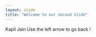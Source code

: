 ```yaml
---
layout: slide
title: "Welcome to our second slide"
---
```

Kapil Jain
Use the left arrow to go back !

